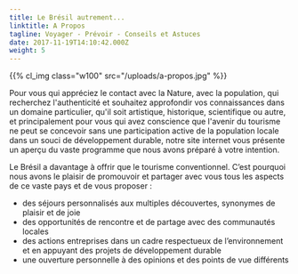 ```yaml
---
title: Le Brésil autrement...
linktitle: A Propos
tagline: Voyager - Prévoir - Conseils et Astuces
date: 2017-11-19T14:10:42.000Z
weight: 5
---
```

{{% cl_img class="w100" src="/uploads/a-propos.jpg" %}}

Pour vous qui appréciez le contact avec la Nature, avec la population, qui recherchez l'authenticité et souhaitez approfondir vos connaissances dans un domaine particulier, qu'il soit artistique, historique, scientifique ou autre, et principalement pour vous qui avez conscience que l'avenir du tourisme ne peut se concevoir sans une participation active de la population locale dans un souci de développement durable, notre site internet vous présente un aperçu du vaste programme que nous avons préparé à votre intention.

Le Brésil a davantage à offrir que le tourisme conventionnel. C’est pourquoi nous avons le plaisir de promouvoir et partager avec vous tous les aspects de ce vaste pays et de vous proposer :

* des séjours personnalisés aux multiples découvertes, synonymes de plaisir et de joie
* des opportunités de rencontre et de partage avec des communautés locales
* des actions entreprises dans un cadre respectueux de l’environnement et en appuyant des projets de développement durable
* une ouverture personnelle à des opinions et des points de vue différents
